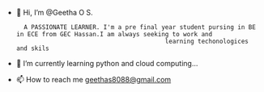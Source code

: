 - 👋 Hi, I’m @Geetha O S.


        A PASSIONATE LEARNER. I'm a pre final year student pursing in BE in ECE from GEC Hassan.I am always seeking to work and
                                               learning techonologices and skils

- 🌱 I’m currently learning python and cloud computing...
- 📫 How to reach me geethas8088@gmail.com
<!---
GeethaOS3/GeethaOS3 is a ✨ special ✨ repository because its `README.md` (this file) appears on your GitHub profile.
You can click the Preview link to take a look at your changes.
--->
